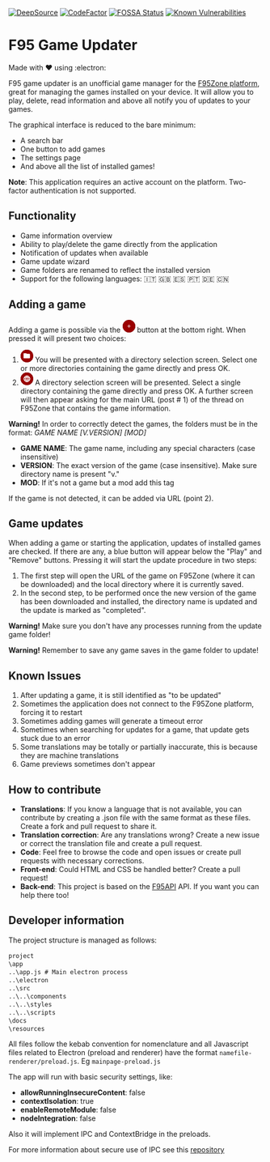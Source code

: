 [![DeepSource](https://deepsource.io/gh/MillenniumEarl/F95GameUpdater.svg/?label=active+issues&show_trend=true)](https://deepsource.io/gh/MillenniumEarl/F95GameUpdater/?ref=repository-badge)
[![CodeFactor](https://www.codefactor.io/repository/github/millenniumearl/f95gameupdater/badge)](https://www.codefactor.io/repository/github/millenniumearl/f95gameupdater)
[![FOSSA Status](https://app.fossa.com/api/projects/git%2Bgithub.com%2FMillenniumEarl%2FF95GameUpdater.svg?type=shield)](https://app.fossa.com/projects/git%2Bgithub.com%2FMillenniumEarl%2FF95GameUpdater?ref=badge_shield)
[![Known Vulnerabilities](https://snyk.io/test/github/MillenniumEarl/F95GameUpdater/badge.svg)](https://snyk.io/test/github/MillenniumEarl/F95GameUpdater)

# F95 Game Updater
Made with :heart: using :electron:

F95 game updater is an unofficial game manager for the [F95Zone platform](https://f95zone.to/), great for managing the games installed on your device. It will allow you to play, delete, read information and above all notify you of updates to your games.

The graphical interface is reduced to the bare minimum:
+ A search bar
+ One button to add games
+ The settings page
+ And above all the list of installed games!

**Note**: This application requires an active account on the platform. Two-factor authentication is not supported.

## Functionality
+ Game information overview
+ Ability to play/delete the game directly from the application
+ Notification of updates when available
+ Game update wizard
+ Game folders are renamed to reflect the installed version
+ Support for the following languages: :it: :uk: :es: :portugal: :de: :cn:

## Adding a game
Adding a game is possible via the ![add_game](/resources/images/github/plus-button.png) button at the bottom right. When pressed it will present two choices:
1. ![add_from_folder](/resources/images/github/add-game-from-folder.png)  You will be presented with a directory selection screen. Select one or more directories containing the game directly and press OK.
2. ![add_from_url](/resources/images/github/add-game-from-url.png)  A directory selection screen will be presented. Select a single directory containing the game directly and press OK. A further screen will then appear asking for the main URL (post # 1) of the thread on F95Zone that contains the game information.

**Warning!** In order to correctly detect the games, the folders must be in the format: *GAME NAME [V.VERSION] [MOD]*
+ **GAME NAME**: The game name, including any special characters (case insensitive)
+ **VERSION**: The exact version of the game (case insensitive). Make sure directory name is present "v."
+ **MOD**: If it's not a game but a mod add this tag

If the game is not detected, it can be added via URL (point 2).

## Game updates
When adding a game or starting the application, updates of installed games are checked. If there are any, a blue button will appear below the "Play" and "Remove" buttons. Pressing it will start the update procedure in two steps:
1. The first step will open the URL of the game on F95Zone (where it can be downloaded) and the local directory where it is currently saved.
2. In the second step, to be performed once the new version of the game has been downloaded and installed, the directory name is updated and the update is marked as "completed".

**Warning!** Make sure you don't have any processes running from the update game folder!

**Warning!** Remember to save any game saves in the game folder to update!

## Known Issues
1. After updating a game, it is still identified as "to be updated"
2. Sometimes the application does not connect to the F95Zone platform, forcing it to restart
3. Sometimes adding games will generate a timeout error
4. Sometimes when searching for updates for a game, that update gets stuck due to an error
5. Some translations may be totally or partially inaccurate, this is because they are machine translations
6. Game previews sometimes don't appear

## How to contribute
+ **Translations**: If you know a language that is not available, you can contribute by creating a .json file with the same format as these files. Create a fork and pull request to share it.
+ **Translation correction**: Are any translations wrong? Create a new issue or correct the translation file and create a pull request.
+ **Code**: Feel free to browse the code and open issues or create pull requests with necessary corrections.
+ **Front-end**: Could HTML and CSS be handled better? Create a pull request!
+ **Back-end**: This project is based on the [F95API](https://github.com/MillenniumEarl/F95API) API. If you want you can help there too!

## Developer information
The project structure is managed as follows:

```
project
\app
..\app.js # Main electron process
..\electron
..\src
..\..\components
..\..\styles
..\..\scripts
\docs
\resources
```

All files follow the kebab convention for nomenclature and all Javascript files related to Electron (preload and renderer) have the format `namefile-renderer/preload.js`.
Eg `mainpage-preload.js`

The app will run with basic security settings, like:

- **allowRunningInsecureContent**: false
- **contextIsolation**: true
- **enableRemoteModule**: false
- **nodeIntegration**: false

Also it will implement IPC and ContextBridge in the preloads.

For more information about secure use of IPC see this [repository](https://github.com/reZach/secure-electron-template/blob/master/docs/newtoelectron.md)
